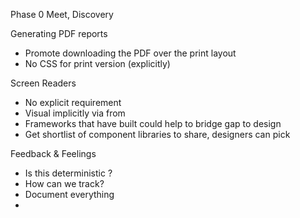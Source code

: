 Phase 0 Meet, Discovery  


Generating PDF reports
- Promote downloading the PDF over the print layout 
- No CSS for print version (explicitly) 

Screen Readers
- No explicit requirement 
- Visual implicitly via from 
- Frameworks that have built could help to bridge gap to design
- Get shortlist of component libraries to share, designers can pick


Feedback & Feelings
- Is this deterministic ?
- How can we track?
- Document everything
- 
